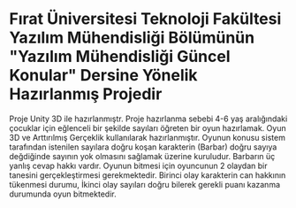 # Fırat Üniversitesi Teknoloji Fakültesi Yazılım Mühendisliği Bölümünün "Yazılım Mühendisliği Güncel Konular" Dersine Yönelik Hazırlanmış Projedir 

Proje Unity 3D ile hazırlanmıştr. 
Proje hazırlanma sebebi 4-6 yaş aralığındaki çocuklar için eğlenceli bir şekilde sayıları öğreten bir oyun hazırlamak. 
Oyun 3D ve Arttırılmış Gerçeklik kullanılarak hazırlanmıştır.
Oyunun konusu sistem tarafından istenilen sayılara doğru koşan karakterin (Barbar) doğru sayıya değdiğinde sayının yok olmasını sağlamak üzerine kuruludur.
Barbarın üç yanlış cevap hakkı vardır. 
Oyunun bitmesi için oyuncunun 2 olaydan bir tanesini gerçekleştirmesi gerekmektedir. 
Birinci olay karakterin can hakkının tükenmesi durumu,
İkinci olay sayıları doğru bilerek gerekli puanı kazanma durumunda oyun bitmektedir. 
